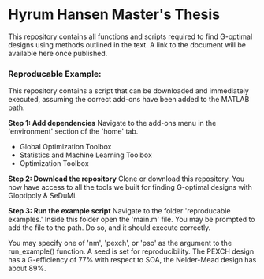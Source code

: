 # **Hyrum Hansen Master's Thesis**

This repository contains all functions and scripts required to find G-optimal designs using methods outlined in the text. A link to the document will be available here once published. 

### Reproducable Example:

This repository contains a script that can be downloaded and immediately executed, assuming the correct add-ons have been added to the MATLAB path. 

**Step 1: Add dependencies**
Navigate to the add-ons menu in the 'environment' section of the 'home' tab. 
   - Global Optimization Toolbox
   - Statistics and Machine Learning Toolbox
   - Optimization Toolbox


**Step 2: Download the repository**
Clone or download this repository. You now have access to all the tools we built for finding G-optimal designs with Gloptipoly & SeDuMi.

**Step 3: Run the example script**
Navigate to the folder 'reproducable examples.' Inside this folder open the 'main.m' file. You may be prompted to add the file to the path. Do so, and it should execute correctly. 

You may specify one of 'nm', 'pexch', or 'pso' as the argument to the run_example() function. A seed is set for reproducibility. The PEXCH design has a G-efficiency of 77% with respect to SOA, the Nelder-Mead design has about 89%. 
